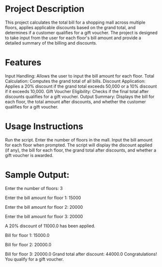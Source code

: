 # Project Description
This project calculates the total bill for a shopping mall across multiple floors, applies applicable discounts based on the grand total, and determines if a customer qualifies for a gift voucher. The project is designed to take input from the user for each floor's bill amount and provide a detailed summary of the billing and discounts.

# Features
Input Handling: Allows the user to input the bill amount for each floor. 
Total Calculation: Computes the grand total of all bills.
Discount Application: Applies a 20% discount if the grand total exceeds 50,000 or a 10% discount if it exceeds 10,000.
Gift Voucher Eligibility: Checks if the final total after discounts qualifies for a gift voucher.
Output Summary: Displays the bill for each floor, the total amount after discounts, and whether the customer qualifies for a gift voucher.

# Usage Instructions
Run the script.
Enter the number of floors in the mall.
Input the bill amount for each floor when prompted.
The script will display the discount applied (if any), the bill for each floor, the grand total after discounts, and whether a gift voucher is awarded.

# Sample Output:
Enter the number of floors: 3

Enter the bill amount for floor 1: 15000

Enter the bill amount for floor 2: 20000

Enter the bill amount for floor 3: 20000

A 20% discount of 11000.0 has been applied.

Bill for floor 1: 15000.0

Bill for floor 2: 20000.0

Bill for floor 3: 20000.0
Grand total after discount: 44000.0
Congratulations! You qualify for a gift voucher.
